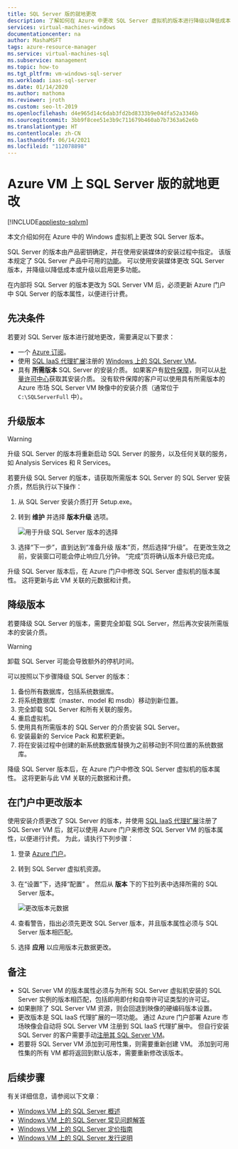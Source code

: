 ```yaml
---
title: SQL Server 版的就地更改
description: 了解如何在 Azure 中更改 SQL Server 虚拟机的版本进行降级以降低成本，或进行升级以启用更多功能。
services: virtual-machines-windows
documentationcenter: na
author: MashaMSFT
tags: azure-resource-manager
ms.service: virtual-machines-sql
ms.subservice: management
ms.topic: how-to
ms.tgt_pltfrm: vm-windows-sql-server
ms.workload: iaas-sql-server
ms.date: 01/14/2020
ms.author: mathoma
ms.reviewer: jroth
ms.custom: seo-lt-2019
ms.openlocfilehash: d4e965d14c6dab3fd2bd8333b9e04dfa52a3346b
ms.sourcegitcommit: 3bb9f8cee51e3b9c711679b460ab7b7363a62e6b
ms.translationtype: HT
ms.contentlocale: zh-CN
ms.lasthandoff: 06/14/2021
ms.locfileid: "112078898"
---
```

# <a name="in-place-change-of-sql-server-edition-on-azure-vm"></a>Azure VM 上 SQL Server 版的就地更改
[!INCLUDE[appliesto-sqlvm](../../includes/appliesto-sqlvm.md)]

本文介绍如何在 Azure 中的 Windows 虚拟机上更改 SQL Server 版本。 

SQL Server 的版本由产品密钥确定，并在使用安装媒体的安装过程中指定。 该版本规定了 SQL Server 产品中可用的[功能](/sql/sql-server/editions-and-components-of-sql-server-2017)。 可以使用安装媒体更改 SQL Server 版本，并降级以降低成本或升级以启用更多功能。

在内部将 SQL Server 的版本更改为 SQL Server VM 后，必须更新 Azure 门户中 SQL Server 的版本属性，以便进行计费。 

## <a name="prerequisites"></a>先决条件

若要对 SQL Server 版本进行就地更改，需要满足以下要求： 

- 一个 [Azure 订阅](https://azure.microsoft.com/free/)。
- 使用 [SQL IaaS 代理扩展](sql-agent-extension-manually-register-single-vm.md)注册的 [Windows 上的 SQL Server VM](./create-sql-vm-portal.md)。
- 具有 **所需版本** SQL Server 的安装介质。 如果客户有[软件保障](https://www.microsoft.com/licensing/licensing-programs/software-assurance-default)，则可以从[批量许可中心](https://www.microsoft.com/Licensing/servicecenter/default.aspx)获取其安装介质。 没有软件保障的客户可以使用具有所需版本的 Azure 市场 SQL Server VM 映像中的安装介质（通常位于 `C:\SQLServerFull` 中）。 


## <a name="upgrade-an-edition"></a>升级版本

> [!WARNING]
> 升级 SQL Server 的版本将重新启动 SQL Server 的服务，以及任何关联的服务，如 Analysis Services 和 R Services。 

若要升级 SQL Server 的版本，请获取所需版本 SQL Server 的 SQL Server 安装介质，然后执行以下操作：

1. 从 SQL Server 安装介质打开 Setup.exe。 
1. 转到 **维护** 并选择 **版本升级** 选项。 

   ![用于升级 SQL Server 版本的选择](./media/change-sql-server-edition/edition-upgrade.png)

1. 选择“下一步”，直到达到“准备升级 版本”页，然后选择“升级”。   在更改生效之前，安装窗口可能会停止响应几分钟。 “完成”页将确认版本升级已完成。 

升级 SQL Server 版本后，在 Azure 门户中修改 SQL Server 虚拟机的版本属性。 这将更新与此 VM 关联的元数据和计费。

## <a name="downgrade-an-edition"></a>降级版本

若要降级 SQL Server 的版本，需要完全卸载 SQL Server，然后再次安装所需版本的安装介质。 

> [!WARNING]
> 卸载 SQL Server 可能会导致额外的停机时间。 

可以按照以下步骤降级 SQL Server 的版本：

1. 备份所有数据库，包括系统数据库。 
1. 将系统数据库（master、model 和 msdb）移动到新位置。 
1. 完全卸载 SQL Server 和所有关联的服务。 
1. 重启虚拟机。 
1. 使用具有所需版本的 SQL Server 的介质安装 SQL Server。
1. 安装最新的 Service Pack 和累积更新。  
1. 将在安装过程中创建的新系统数据库替换为之前移动到不同位置的系统数据库。 

降级 SQL Server 版本后，在 Azure 门户中修改 SQL Server 虚拟机的版本属性。 这将更新与此 VM 关联的元数据和计费。

## <a name="change-edition-in-portal"></a>在门户中更改版本 

使用安装介质更改了 SQL Server 的版本，并使用 [SQL IaaS 代理扩展](sql-agent-extension-manually-register-single-vm.md)注册了 SQL Server VM 后，就可以使用 Azure 门户来修改 SQL Server VM 的版本属性，以便进行计费。 为此，请执行下列步骤： 

1. 登录 [Azure 门户](https://portal.azure.com)。 
1. 转到 SQL Server 虚拟机资源。 
1. 在“设置”下，选择“配置” 。 然后从 **版本** 下的下拉列表中选择所需的 SQL Server 版本。 

   ![更改版本元数据](./media/change-sql-server-edition/edition-change-in-portal.png)

1. 查看警告，指出必须先更改 SQL Server 版本，并且版本属性必须与 SQL Server 版本相匹配。 
1. 选择 **应用** 以应用版本元数据更改。 


## <a name="remarks"></a>备注

- SQL Server VM 的版本属性必须与为所有 SQL Server 虚拟机安装的 SQL Server 实例的版本相匹配，包括即用即付和自带许可证类型的许可证。
- 如果删除了 SQL Server VM 资源，则会回退到映像的硬编码版本设置。
- 更改版本是 SQL IaaS 代理扩展的一项功能。 通过 Azure 门户部署 Azure 市场映像会自动将 SQL Server VM 注册到 SQL IaaS 代理扩展中。 但自行安装 SQL Server 的客户需要手动[注册其 SQL Server VM](sql-agent-extension-manually-register-single-vm.md)。
- 若要将 SQL Server VM 添加到可用性集，则需要重新创建 VM。 添加到可用性集的所有 VM 都将返回到默认版本，需要重新修改该版本。

## <a name="next-steps"></a>后续步骤

有关详细信息，请参阅以下文章： 

* [Windows VM 上的 SQL Server 概述](sql-server-on-azure-vm-iaas-what-is-overview.md)
* [Windows VM 上的 SQL Server 常见问题解答](frequently-asked-questions-faq.yml)
* [Windows VM 上的 SQL Server 定价指南](pricing-guidance.md)
* [Windows VM 上的 SQL Server 发行说明](doc-changes-updates-release-notes.md)